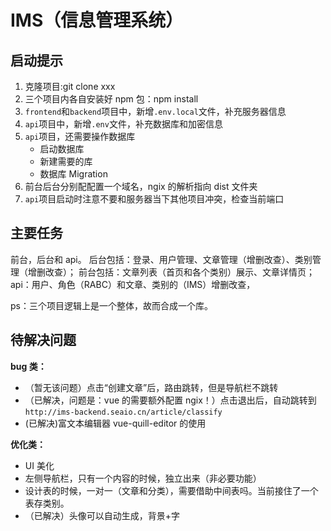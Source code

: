 # IMS（信息管理系统）

## 启动提示

1. 克隆项目:git clone xxx
2. 三个项目内各自安装好 npm 包：npm install
3. `frontend`和`backend`项目中，新增`.env.local`文件，补充服务器信息
4. `api`项目中，新增`.env`文件，补充数据库和加密信息
5. `api`项目，还需要操作数据库
   - 启动数据库
   - 新建需要的库
   - 数据库 Migration
6. 前台后台分别配配置一个域名，ngix 的解析指向 dist 文件夹
7. `api`项目启动时注意不要和服务器当下其他项目冲突，检查当前端口

## 主要任务

前台，后台和 api。
后台包括：登录、用户管理、文章管理（增删改查）、类别管理（增删改查）；
前台包括：文章列表（首页和各个类别）展示、文章详情页；
api：用户、角色（RABC）和文章、类别的（IMS）增删改查，

ps：三个项目逻辑上是一个整体，故而合成一个库。

## 待解决问题

**bug 类：**

- （暂无该问题）点击“创建文章”后，路由跳转，但是导航栏不跳转
- （已解决，问题是：vue 的需要额外配置 ngix！）点击退出后，自动跳转到`http://ims-backend.seaio.cn/article/classify`
- (已解决)富文本编辑器 vue-quill-editor 的使用

**优化类：**

- UI 美化
- 左侧导航栏，只有一个内容的时候，独立出来（非必要功能）
- 设计表的时候，一对一（文章和分类），需要借助中间表吗。当前接住了一个表存类别。
- （已解决）头像可以自动生成，背景+字
